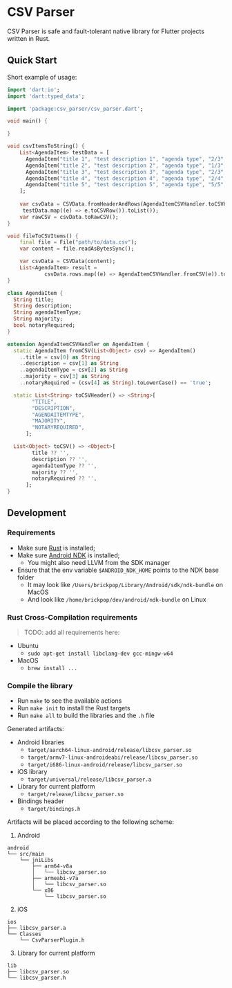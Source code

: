 # CSV Parser

CSV Parser is safe and fault-tolerant native library for Flutter projects written in Rust. 

## Quick Start

Short example of usage:

```dart
import 'dart:io';
import 'dart:typed_data';

import 'package:csv_parser/csv_parser.dart';

void main() {

}

void csvItemsToString() {
    List<AgendaItem> testData = [
      AgendaItem("title 1", "test description 1", "agenda type", "2/3", false),
      AgendaItem("title 2", "test description 2", "agenda type", "1/3", true),
      AgendaItem("title 3", "test description 3", "agenda type", "2/3", false),
      AgendaItem("title 4", "test description 4", "agenda type", "2/4", true),
      AgendaItem("title 5", "test description 5", "agenda type", "5/5", false)
    ];
    
    var csvData = CSVData.fromHeaderAndRows(AgendaItemCSVHandler.toCSVHeader(),
     testData.map((e) => e.toCSVRow()).toList());
    var rawCSV = csvData.toRawCSV();
}

void fileToCSVItems() {
    final file = File("path/to/data.csv");
    var content = file.readAsBytesSync();

    var csvData = CSVData(content);
    List<AgendaItem> result =
            csvData.rows.map((e) => AgendaItemCSVHandler.fromCSV(e)).toList();
}

class AgendaItem {
  String title;
  String description;
  String agendaItemType;
  String majority;
  bool notaryRequired;
}

extension AgendaItemCSVHandler on AgendaItem {
  static AgendaItem fromCSV(List<Object> csv) => AgendaItem()
    ..title = csv[0] as String
    ..description = csv[1] as String
    ..agendaItemType = csv[2] as String
    ..majority = csv[3] as String
    ..notaryRequired = (csv[4] as String).toLowerCase() == 'true';

  static List<String> toCSVHeader() => <String>[
        "TITLE",
        "DESCRIPTION",
        "AGENDAITEMTYPE",
        "MAJORITY",
        "NOTARYREQUIRED",
      ];

  List<Object> toCSV() => <Object>[
        title ?? '',
        description ?? '',
        agendaItemType ?? '',
        majority ?? '',
        notaryRequired ?? '',
      ];
}
```

## Development

### Requirements

- Make sure [Rust](https://rustup.rs) is installed;
- Make sure [Android NDK](https://developer.android.com/studio/projects/install-ndk) is installed;
  - You might also need LLVM from the SDK manager
- Ensure that the env variable `$ANDROID_NDK_HOME` points to the NDK base folder
  - It may look like `/Users/brickpop/Library/Android/sdk/ndk-bundle` on MacOS
  - And look like `/home/brickpop/dev/android/ndk-bundle` on Linux

### Rust Cross-Compilation requirements

> TODO: add all requirements here:

- Ubuntu 
    - `sudo apt-get install libclang-dev gcc-mingw-w64`
- MacOS
    - `brew install ...`
    
### Compile the library
- Run `make` to see the available actions
- Run `make init` to install the Rust targets
- Run `make all` to build the libraries and the `.h` file

Generated artifacts:

- Android libraries
  - `target/aarch64-linux-android/release/libcsv_parser.so`
  - `target/armv7-linux-androideabi/release/libcsv_parser.so`
  - `target/i686-linux-android/release/libcsv_parser.so`
- iOS library
  - `target/universal/release/libcsv_parser.a`
- Library for current platform
  - `target/release/libcsv_parser.so`
- Bindings header
  - `target/bindings.h`

Artifacts will be placed according to the following scheme:

1. Android

```
android
└── src/main
    └── jniLibs
        ├── arm64-v8a
        │   └── libcsv_parser.so
        ├── armeabi-v7a
        │   └── libcsv_parser.so
        └── x86
            └── libcsv_parser.so 
```

2. iOS

```
ios
├── libcsv_parser.a
└── Classes
    └── CsvParserPlugin.h
```

3. Library for current platform

```
lib
├── libcsv_parser.so
└── libcsv_parser.h
```